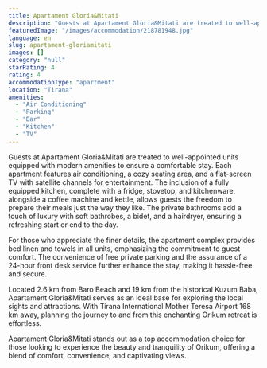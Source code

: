 ```yaml
---
title: Apartament Gloria&Mitati
description: "Guests at Apartament Gloria&Mitati are treated to well-appointed units equipped with modern amenities to ensure a comfortable stay."
featuredImage: "/images/accommodation/218781948.jpg"
language: en
slug: apartament-gloriamitati
images: []
category: "null"
starRating: 4
rating: 4
accommodationType: "apartment"
location: "Tirana"
amenities:
  - "Air Conditioning"
  - "Parking"
  - "Bar"
  - "Kitchen"
  - "TV"
---
```


Guests at Apartament Gloria&Mitati are treated to well-appointed units equipped with modern amenities to ensure a comfortable stay. Each apartment features air conditioning, a cozy seating area, and a flat-screen TV with satellite channels for entertainment. The inclusion of a fully equipped kitchen, complete with a fridge, stovetop, and kitchenware, alongside a coffee machine and kettle, allows guests the freedom to prepare their meals just the way they like. The private bathrooms add a touch of luxury with soft bathrobes, a bidet, and a hairdryer, ensuring a refreshing start or end to the day.

For those who appreciate the finer details, the apartment complex provides bed linen and towels in all units, emphasizing the commitment to guest comfort. The convenience of free private parking and the assurance of a 24-hour front desk service further enhance the stay, making it hassle-free and secure.

Located 2.6 km from Baro Beach and 19 km from the historical Kuzum Baba, Apartament Gloria&Mitati serves as an ideal base for exploring the local sights and attractions. With Tirana International Mother Teresa Airport 168 km away, planning the journey to and from this enchanting Orikum retreat is effortless.

Apartament Gloria&Mitati stands out as a top accommodation choice for those looking to experience the beauty and tranquility of Orikum, offering a blend of comfort, convenience, and captivating views.

